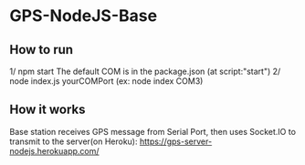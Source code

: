 # GPS-NodeJS-Base

## How to run
1/ npm start 
  The default COM is in the package.json (at script:"start")
2/ node index.js yourCOMPort (ex: node index COM3)

## How it works 
Base station receives GPS message from Serial Port, then uses Socket.IO to transmit to the server(on Heroku): https://gps-server-nodejs.herokuapp.com/
